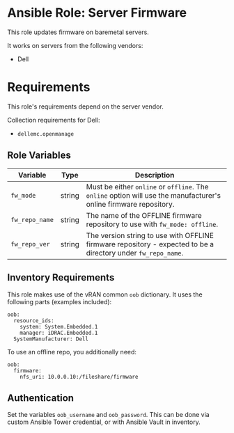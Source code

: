 # Ansible Role: Server Firmware

This role updates firmware on baremetal servers.

It works on servers from the following vendors:

* Dell

# Requirements
This role's requirements depend on the server vendor.

Collection requirements for Dell:

* `dellemc.openmanage`

## Role Variables

| Variable | Type | Description |
| -------- | ---- | ----------- |
| `fw_mode`      | string | Must be either `online` or `offline`. The `online` option will use the manufacturer's online firmware repository.
| `fw_repo_name` | string | The name of the OFFLINE firmware repository to use with `fw_mode: offline`.
| `fw_repo_ver`  | string | The version string to use with OFFLINE firmware repository - expected to be a directory under `fw_repo_name`.

## Inventory Requirements

This role makes use of the vRAN common `oob` dictionary. It uses the following parts (examples included):

```
oob:
  resource_ids:
    system: System.Embedded.1
    manager: iDRAC.Embedded.1
  SystemManufacturer: Dell
```

To use an offline repo, you additionally need:

```
oob:
  firmware:
    nfs_uri: 10.0.0.10:/fileshare/firmware
```

## Authentication

Set the variables `oob_username` and `oob_password`. This can be done via custom Ansible Tower credential, or with Ansible Vault in inventory.
